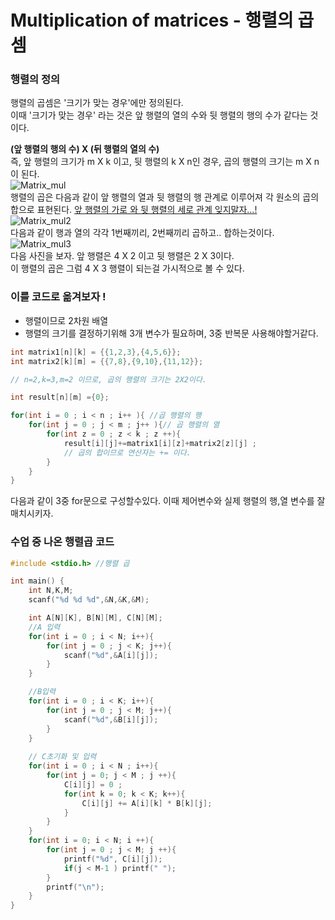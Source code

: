 # Multiplication of matrices - 행렬의 곱셈
### 행렬의 정의
행렬의 곱셈은 '크기가 맞는 경우'에만 정의된다.  
이때 '크기가 맞는 경우' 라는 것은 앞 행렬의 열의 수와 뒷 행렬의 행의 수가 같다는 것이다.  

**(앞 행렬의 행의 수) X (뒤 행렬의 열의 수)**  
즉, 앞 행렬의 크기가 m X k 이고, 뒷 행렬의 k X n인 경우, 곱의 행렬의 크기는 m X n 이 된다.  
![Matrix_mul](https://lh5.googleusercontent.com/proxy/zBeApXFBLOMQoB1A3lhZf9R1YPJsNFRMaaFypLEvMUxHrjD3CYsZgIuTK0z6Zil5yRNM4s6yAxZPmIuu2xU)  
행렬의 곱은 다음과 같이 앞 행렬의 열과 뒷 행렬의 행 관계로 이루어져 각 원소의 곱의 합으로 표현된다. <u>앞 행렬의 가로 와 뒷 행렬의 세로 관계 잊지말자...!</u>  
![Matrix_mul2](https://codegsgh.com/upload/codegsgh.com/20230628//1427_1_20230628000914_36206.png)  
다음과 같이 행과 열의 각각 1번째끼리, 2번째끼리 곱하고.. 합하는것이다.
![Matrix_mul3](https://gaussian37.github.io/assets/img/math/la/block_matrix_multiplication/0.png)  
다음 사진을 보자. 앞 행렬은 4 X 2 이고 뒷 행렬은 2 X 3이다.   
이 행렬의 곱은 그럼 4 X 3 행렬이 되는걸 가시적으로 볼 수 있다.

### 이를 코드로 옮겨보자 !
- 행렬이므로 2차원 배열
- 행렬의 크기를 결정하기위해 3개 변수가 필요하며, 3중 반복문 사용해야할거같다.  
``` cpp 
int matrix1[n][k] = {{1,2,3},{4,5,6}};
int matrix2[k][m] = {{7,8},{9,10},{11,12}};

// n=2,k=3,m=2 이므로, 곱의 행렬의 크기는 2X2이다.

int result[n][m] ={0};

for(int i = 0 ; i < n ; i++ ){ //곱 행렬의 행
    for(int j = 0 ; j < m ; j++ ){// 곱 행렬의 열
        for(int z = 0 ; z < k ; z ++){
            result[i][j]+=matrix1[i][z]+matrix2[z][j] ; 
            // 곱의 합이므로 연산자는 += 이다.
        }
    }
}
```
다음과 같이 3중 for문으로 구성할수있다. 이때 제어변수와 실제 행렬의 행,열 변수를 잘 매치시키자.  

### 수업 중 나온 행렬곱 코드
```cpp
#include <stdio.h> //행렬 곱

int main() {
    int N,K,M;
    scanf("%d %d %d",&N,&K,&M);

    int A[N][K], B[N][M], C[N][M];
    //A 입력
    for(int i = 0 ; i < N; i++){ 
        for(int j = 0 ; j < K; j++){
            scanf("%d",&A[i][j]); 
        }
    }

    //B입력
    for(int i = 0 ; i < K; i++){
        for(int j = 0 ; j < M; j++){
            scanf("%d",&B[i][j]);
        }
    }
    
    // C초기화 및 입력
    for(int i = 0 ; i < N ; i++){
        for(int j = 0; j < M ; j ++){
            C[i][j] = 0 ;
            for(int k = 0; k < K; k++){
                C[i][j] += A[i][k] * B[k][j]; 
            }
        }
    }
    for(int i = 0; i < N; i ++){
        for(int j = 0 ; j < M; j ++){
            printf("%d", C[i][j]);
            if(j < M-1 ) printf(" ");
        }
        printf("\n");
    }
}
```